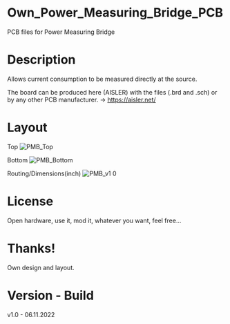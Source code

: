 # Own_Power_Measuring_Bridge_PCB

PCB files for Power Measuring Bridge 

# Description

Allows current consumption to be measured directly at the source.

The board can be produced here (AISLER) with the files (.brd and .sch) or by any other PCB manufacturer. -> https://aisler.net/

# Layout

Top
![PMB_Top](https://user-images.githubusercontent.com/88975406/204140049-c3923934-4137-4fe8-8c5a-083cb17ea818.png)

Bottom
![PMB_Bottom](https://user-images.githubusercontent.com/88975406/204140056-8bcdbcc5-1df2-4814-8689-0c8e973902c3.png)

Routing/Dimensions(inch)
![PMB_v1 0](https://user-images.githubusercontent.com/88975406/204140037-f8cb5658-0c4c-4842-b807-cd926231d3ed.png)

# License

Open hardware, use it, mod it, whatever you want, feel free...

# Thanks!

Own design and layout.

# Version - Build

v1.0 - 06.11.2022
